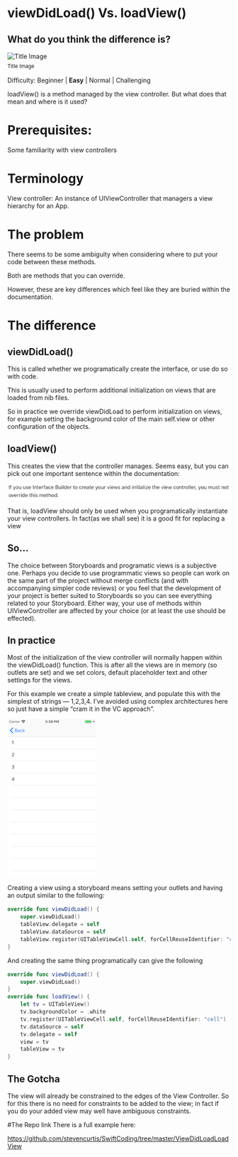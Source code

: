 #  viewDidLoad() Vs. loadView()
## What do you think the difference is?

![Title Image](Images/title.png)<br/>
<sub>Title Image<sub>

Difficulty: Beginner | **Easy** | Normal | Challenging

loadView() is a method managed by the view controller. But what does that mean and where is it used?

# Prerequisites:
Some familiarity with view controllers

# Terminology
View controller: An instance of UIViewController that managers a view hierarchy for an App.

# The problem
There seems to be some ambiguity when considering where to put your code between these methods.

Both are methods that you can override.

However, these are key differences which feel like they are buried within the documentation.

# The difference
## viewDidLoad()
This is called whether we programatically create the interface, or use do so with code.

This is usually used to perform additional initialization on views that are loaded from nib files.

So in practice we override viewDidLoad to perform initialization on views, for example setting the background color of the main self.view or other configuration of the objects.

## loadView()
This creates the view that the controller manages. Seems easy, but you can pick out one important sentence within the documentation:

![Title Image](Images/ib.png)<br/>

That is, loadView should only be used when you programatically instantiate your view controllers. In fact(as we shall see) it is a good fit for replacing a view

## So…
The choice between Storyboards and programatic views is a subjective one. Perhaps you decide to use programmatic views so people can work on the same part of the project without merge conflicts (and with accompanying simpler code reviews) or you feel that the development of your project is better suited to Storyboards so you can see everything related to your Storyboard. Either way, your use of methods within UIViewController are affected by your choice (or at least the use should be effected).

## In practice
Most of the initialization of the view controller will normally happen within the viewDidLoad() function. This is after all the views are in memory (so outlets are set) and we set colors, default placeholder text and other settings for the views.

For this example we create a simple tableview, and populate this with the simplest of strings — 1,2,3,4. I’ve avoided using complex architectures here so just have a simple “cram it in the VC approach”.

![result](Images/result.png)<br/>

Creating a view using a storyboard means setting your outlets and having an output similar to the following:

```swift
override func viewDidLoad() {
    super.viewDidLoad()
    tableView.delegate = self
    tableView.dataSource = self
    tableView.register(UITableViewCell.self, forCellReuseIdentifier: "cell")
}
```

And creating the same thing programatically can give the following

```swift
override func viewDidLoad() {
    super.viewDidLoad()
}
override func loadView() {
    let tv = UITableView()
    tv.backgroundColor = .white
    tv.register(UITableViewCell.self, forCellReuseIdentifier: "cell")
    tv.dataSource = self
    tv.delegate = self
    view = tv
    tableView = tv
}
```

## The Gotcha
The view will already be constrained to the edges of the View Controller. So for this there is no need for constraints to be added to the view; in fact if you do your added view may well have ambiguous constraints.

#The Repo link
There is a full example here:

https://github.com/stevencurtis/SwiftCoding/tree/master/ViewDidLoadLoadView